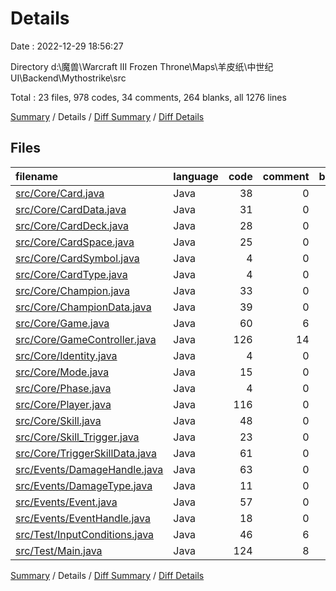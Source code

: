 # Details

Date : 2022-12-29 18:56:27

Directory d:\\魔兽\\Warcraft III Frozen Throne\\Maps\\羊皮纸\\中世纪UI\\Backend\\Mythostrike\\src

Total : 23 files,  978 codes, 34 comments, 264 blanks, all 1276 lines

[Summary](results.md) / Details / [Diff Summary](diff.md) / [Diff Details](diff-details.md)

## Files
| filename | language | code | comment | blank | total |
| :--- | :--- | ---: | ---: | ---: | ---: |
| [src/Core/Card.java](/src/Core/Card.java) | Java | 38 | 0 | 10 | 48 |
| [src/Core/CardData.java](/src/Core/CardData.java) | Java | 31 | 0 | 9 | 40 |
| [src/Core/CardDeck.java](/src/Core/CardDeck.java) | Java | 28 | 0 | 5 | 33 |
| [src/Core/CardSpace.java](/src/Core/CardSpace.java) | Java | 25 | 0 | 5 | 30 |
| [src/Core/CardSymbol.java](/src/Core/CardSymbol.java) | Java | 4 | 0 | 2 | 6 |
| [src/Core/CardType.java](/src/Core/CardType.java) | Java | 4 | 0 | 2 | 6 |
| [src/Core/Champion.java](/src/Core/Champion.java) | Java | 33 | 0 | 11 | 44 |
| [src/Core/ChampionData.java](/src/Core/ChampionData.java) | Java | 39 | 0 | 14 | 53 |
| [src/Core/Game.java](/src/Core/Game.java) | Java | 60 | 6 | 18 | 84 |
| [src/Core/GameController.java](/src/Core/GameController.java) | Java | 126 | 14 | 20 | 160 |
| [src/Core/Identity.java](/src/Core/Identity.java) | Java | 4 | 0 | 2 | 6 |
| [src/Core/Mode.java](/src/Core/Mode.java) | Java | 15 | 0 | 7 | 22 |
| [src/Core/Phase.java](/src/Core/Phase.java) | Java | 4 | 0 | 2 | 6 |
| [src/Core/Player.java](/src/Core/Player.java) | Java | 116 | 0 | 30 | 146 |
| [src/Core/Skill.java](/src/Core/Skill.java) | Java | 48 | 0 | 17 | 65 |
| [src/Core/Skill_Trigger.java](/src/Core/Skill_Trigger.java) | Java | 23 | 0 | 9 | 32 |
| [src/Core/TriggerSkillData.java](/src/Core/TriggerSkillData.java) | Java | 61 | 0 | 12 | 73 |
| [src/Events/DamageHandle.java](/src/Events/DamageHandle.java) | Java | 63 | 0 | 19 | 82 |
| [src/Events/DamageType.java](/src/Events/DamageType.java) | Java | 11 | 0 | 5 | 16 |
| [src/Events/Event.java](/src/Events/Event.java) | Java | 57 | 0 | 22 | 79 |
| [src/Events/EventHandle.java](/src/Events/EventHandle.java) | Java | 18 | 0 | 7 | 25 |
| [src/Test/InputConditions.java](/src/Test/InputConditions.java) | Java | 46 | 6 | 17 | 69 |
| [src/Test/Main.java](/src/Test/Main.java) | Java | 124 | 8 | 19 | 151 |

[Summary](results.md) / Details / [Diff Summary](diff.md) / [Diff Details](diff-details.md)